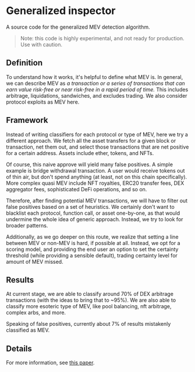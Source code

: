 # Generalized inspector

A source code for the generalized MEV detection algorithm.

> Note: this code is highly experimental, and not ready for production. Use with caution.

## Definition

To understand how it works, it's helpful to define what MEV is. In general, we can describe MEV as _a transaction or a series of transactions that can earn value risk-free or near risk-free in a rapid period of time._ This includes arbitrage, liquidations, sandwiches, and excludes trading. We also consider protocol exploits as MEV here.

## Framework

Instead of writing classifiers for each protocol or type of MEV, here we try a different approach. We fetch all the asset transfers for a given block or transaction, net them out, and select those transactions that are net positive for a certain address. Assets include ether, tokens, and NFTs.

Of course, this naive approve will yield many false positives. A simple example is bridge withdrawal transaction. A user would receive tokens out of thin air, but don't spend anything (at least, not on this chain specifically). More complex quasi MEV include NFT royalties, ERC20 transfer fees, DEX aggregator fees, sophisticated DeFi operations, and so on.

Therefore, after finding potential MEV transactions, we will have to filter out false positives based on a set of heuristics. We certainly don't want to blacklist each protocol, function call, or asset one-by-one, as that would undermine the whole idea of generic approach. Instead, we try to look for broader patterns.

Additionally, as we go deeper on this route, we realize that setting a line between MEV or non-MEV is hard, if possible at all. Instead, we opt for a scoring model, and providing the end user an option to set the certainty threshold (while providing a sensible default), trading certainty level for amount of MEV missed.

## Results

At current stage, we are able to classify around 70% of DEX arbitrage transactions (with the ideas to bring that to \~95%). We are also able to classify more esoteric type of MEV, like pool balancing, nft arbitrage, complex arbs, and more.

Speaking of false positives, currently about 7% of results mistakenly classified as MEV.

## Details

For more information, see [this paper](docs/mev_hackathon_paper.pdf).
